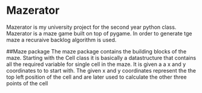# Mazerator
Mazerator is my university project for the second year python class. 
Mazerator is a maze game built on top of pygame. 
In order to generate tge maze a recuraive backlog algorithm is used. 

##Maze package
The maze package contains the building blocks of the maze.
Starting with the Cell class it is basically a datastructure that contains all the required variable for single cell in the maze. 
It is given a a x and y coordinates to to start with. The given x and y coordinates represent the the top left position of the cell and are later used to calculate the other three points of the cell
